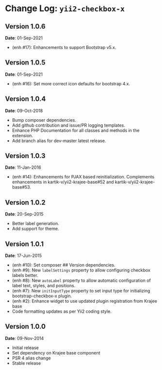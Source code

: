 Change Log: `yii2-checkbox-x`
=============================

## Version 1.0.6

**Date**: 01-Sep-2021

- (enh #17): Enhancements to support Bootstrap v5.x.

## Version 1.0.5

**Date**: 01-Sep-2021

- (enh #16): Set more correct icon defaults for bootstrap 4.x.

## Version 1.0.4

**Date**: 09-Oct-2018

- Bump composer dependencies.
- Add github contribution and issue/PR logging templates.
- Enhance PHP Documentation for all classes and methods in the extension.
- Add branch alias for dev-master latest release.

## Version 1.0.3

**Date**: 11-Jan-2016

- (enh #14): Enhancements for PJAX based reinitialization. Complements enhancements in kartik-v/yii2-krajee-base#52 and kartik-v/yii2-krajee-base#53.

## Version 1.0.2

**Date**: 20-Sep-2015

- Better label generation.
- Add support for theme.

## Version 1.0.1

**Date**: 17-Jun-2015

- (enh #10): Set composer ## Version dependencies.
- (enh #9): New `labelSettings` property to allow configuring checkbox labels better.
- (enh #8): New `autoLabel` property to allow automatic configuration of label text, styles, and positions.
- (enh #7): New `initInputType` property to set input type for initializing bootstrap-checkbox-x plugin.
- (enh #2): Enhance widget to use updated plugin registration from Krajee base
- Code formatting updates as per Yii2 coding style.

## Version 1.0.0

**Date**: 09-Nov-2014

- Initial release
- Set dependency on Krajee base component
- PSR 4 alias change
- Stable release